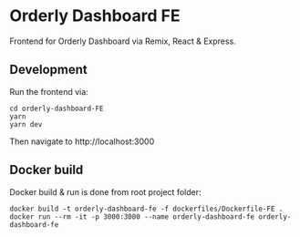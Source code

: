 # Orderly Dashboard FE

Frontend for Orderly Dashboard via Remix, React & Express.

## Development

Run the frontend via:

```
cd orderly-dashboard-FE
yarn
yarn dev
```

Then navigate to http://localhost:3000

## Docker build

Docker build & run is done from root project folder:

```
docker build -t orderly-dashboard-fe -f dockerfiles/Dockerfile-FE .
docker run --rm -it -p 3000:3000 --name orderly-dashboard-fe orderly-dashboard-fe
```
